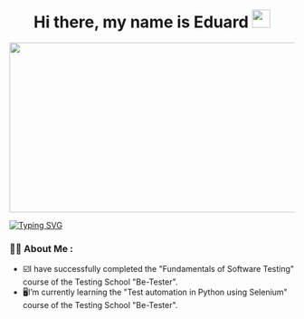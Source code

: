 <h1 align="center">Hi there, my name is Eduard 
<img src="https://github.com/blackcater/blackcater/raw/main/images/Hi.gif" height="32"/></h1>
<div align="center">
  <img src="https://media.giphy.com/media/sRFEa8lbeC7zbcIZZR/giphy.gif" width="600" height="300"/>
</div>

[![Typing SVG](https://readme-typing-svg.herokuapp.com?size=25&duration=4000&color=18E7F7&background=FFFFFF00&center=true&width=800&lines=I'm+a+QA+Engineer)](https://git.io/typing-svg)
### :man_technologist: About Me :
+ :ballot_box_with_check:I have successfully completed the "Fundamentals of Software Testing" course of the Testing School "Be-Tester".
+ :desktop_computer:I’m currently learning the "Test automation in Python using Selenium" course of the Testing School "Be-Tester".

<!--
**Ed-Yunusov/Ed-Yunusov** is a ✨ _special_ ✨ repository because its `README.md` (this file) appears on your GitHub profile.



- 🔭 I’m currently working on ...
- 🌱 I’m currently learning ...
- 👯 I’m looking to collaborate on ...
- 🤔 I’m looking for help with ...
- 💬 Ask me about ...
- 📫 How to reach me: ...
- 😄 Pronouns: ...
- ⚡ Fun fact: ...
-->
